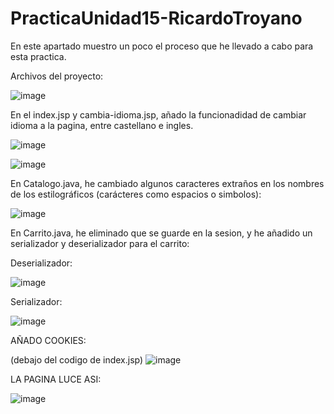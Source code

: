 # PracticaUnidad15-RicardoTroyano
En este apartado muestro un poco el proceso que he llevado a cabo para esta practica.

Archivos del proyecto:

![image](https://github.com/Rikitr/Pr-cticaUnidad15-RicardoTroyano/assets/145496835/a59b9536-da56-4cd2-8791-6f3c5397b4ef)

En el index.jsp y cambia-idioma.jsp, añado la funcionadidad de cambiar idioma a la pagina, entre castellano e ingles.

![image](https://github.com/Rikitr/Pr-cticaUnidad15-RicardoTroyano/assets/145496835/7ecabe57-e1fc-4cc6-a26d-6afd62e38933)

![image](https://github.com/Rikitr/Pr-cticaUnidad15-RicardoTroyano/assets/145496835/923ad835-d1dc-4f9d-8142-7819c73428bf)

En Catalogo.java, he cambiado algunos caracteres extraños en los nombres de los estilográficos (carácteres como espacios o simbolos):

![image](https://github.com/Rikitr/Pr-cticaUnidad15-RicardoTroyano/assets/145496835/2fc6c762-3996-4209-b65a-34357a9ab286)

En Carrito.java, he eliminado que se guarde en la sesion, y he añadido un serializador y deserializador para el carrito:

Deserializador:

![image](https://github.com/Rikitr/Pr-cticaUnidad15-RicardoTroyano/assets/145496835/aab79939-e8b2-4cd3-aff5-af60663de2bc)

Serializador:

![image](https://github.com/Rikitr/Pr-cticaUnidad15-RicardoTroyano/assets/145496835/0d081a96-ac75-4d61-8f7a-d085f78de657)

AÑADO COOKIES:

(debajo del codigo de index.jsp)
![image](https://github.com/Rikitr/PracticaUnidad15-RicardoTroyano/assets/145496835/b1bc3d13-e771-4ce7-b8ab-2464abd53782)

LA PAGINA LUCE ASI:

![image](https://github.com/Rikitr/PracticaUnidad15-RicardoTroyano/assets/145496835/fa57b0aa-d408-47b8-97cc-7f70232ae61b)



